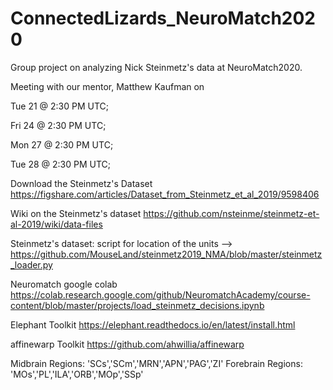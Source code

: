 # ConnectedLizards_NeuroMatch2020
Group project on analyzing Nick Steinmetz's data at NeuroMatch2020.

Meeting with our mentor, Matthew Kaufman on 

  Tue 21 @ 2:30 PM UTC; 
  
  Fri 24 @ 2:30 PM UTC; 
  
  Mon 27 @ 2:30 PM UTC; 
  
  Tue 28 @ 2:30 PM UTC; 
  
Download the Steinmetz's Dataset https://figshare.com/articles/Dataset_from_Steinmetz_et_al_2019/9598406

Wiki on the Steinmetz's dataset https://github.com/nsteinme/steinmetz-et-al-2019/wiki/data-files

Steinmetz's dataset: script for location of the units --> https://github.com/MouseLand/steinmetz2019_NMA/blob/master/steinmetz_loader.py

Neuromatch google colab https://colab.research.google.com/github/NeuromatchAcademy/course-content/blob/master/projects/load_steinmetz_decisions.ipynb

Elephant Toolkit https://elephant.readthedocs.io/en/latest/install.html

affinewarp Toolkit https://github.com/ahwillia/affinewarp

Midbrain Regions: 'SCs','SCm','MRN','APN','PAG','ZI'
Forebrain Regions: 'MOs','PL','ILA','ORB','MOp','SSp'
